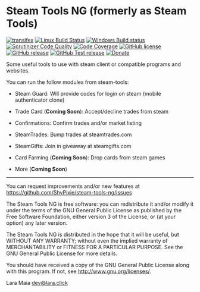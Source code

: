 Steam Tools NG (formerly as Steam Tools)
==============

[![transifex](https://img.shields.io/badge/transifex-contribute%20now-blue.svg)](https://www.transifex.com/steam-tools-ng)
[![Linux Build Status](https://img.shields.io/travis/ShyPixie/steam-tools-ng/master.svg?label=Linux%20build)](https://travis-ci.org/ShyPixie/steam-tools-ng)
[![Windows Build status](https://img.shields.io/badge/Windows%20build-not%20ready-lightgrey.svg)](https://ci.appveyor.com/project/ShyPixie/steam-tools-ng)
[![Scrutinizer Code Quality](https://scrutinizer-ci.com/g/ShyPixie/steam-tools-ng/badges/quality-score.png?b=master)](https://scrutinizer-ci.com/g/ShyPixie/steam-tools-ng/?branch=master)
[![Code Coverage](https://scrutinizer-ci.com/g/ShyPixie/steam-tools-ng/badges/coverage.png?b=master)](https://scrutinizer-ci.com/g/ShyPixie/steam-tools-ng/?branch=master)
[![GitHub license](https://img.shields.io/badge/license-GPLv3-green.svg)](https://www.gnu.org/licenses/gpl-3.0.html)
[![GitHub release](https://img.shields.io/github/release/ShyPixie/steam-tools-ng.svg)](https://github.com/ShyPixie/steam-tools-ng/releases)
[![GitHub Test release](https://img.shields.io/badge/testing-0.0.0_DEV-orange.svg)](https://github.com/ShyPixie/steam-tools-ng/releases)
[![Donate](https://img.shields.io/badge/Donate-PayPal-green.svg)](https://www.paypal.com/cgi-bin/webscr?cmd=_donations&business=WVQ5XM935XNLN&item_name=steam-tools-ng)


Some useful tools to use with steam client or compatible programs and websites.

You can run the follow modules from steam-tools:

* Steam Guard: Will provide codes for login on steam (mobile authenticator clone)

* Trade Card (**Coming Soon**): Accept/decline trades from steam

* Confirmations: Confirm trades and/or market listing

* SteamTrades: Bump trades at steamtrades.com

* SteamGifts: Join in giveaway at steamgifts.com

* Card Farming (**Coming Soon**): Drop cards from steam games

* More (**Coming Soon**)
___________________________________________________________________________________________

You can request improvements and/or new features at https://github.com/ShyPixie/steam-tools-ng/issues

The Steam Tools NG is free software: you can redistribute it and/or modify it under the terms of the GNU General Public License as published by the Free Software Foundation, either version 3 of the License, or (at your option) any later version.

The Steam Tools NG is distributed in the hope that it will be useful, but WITHOUT ANY WARRANTY; without even the implied warranty of MERCHANTABILITY or FITNESS FOR A PARTICULAR PURPOSE. See the GNU General Public License for more details.

You should have received a copy of the GNU General Public License along with this program. If not, see http://www.gnu.org/licenses/.

Lara Maia <dev@lara.click>
